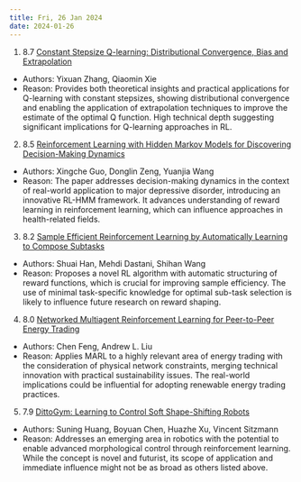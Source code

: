 ```yaml
---
title: Fri, 26 Jan 2024
date: 2024-01-26
---
```

1. 8.7 [Constant Stepsize Q-learning: Distributional Convergence, Bias and Extrapolation](https://arxiv.org/abs/2401.13884)
* Authors: Yixuan Zhang, Qiaomin Xie
* Reason: Provides both theoretical insights and practical applications for Q-learning with constant stepsizes, showing distributional convergence and enabling the application of extrapolation techniques to improve the estimate of the optimal Q function. High technical depth suggesting significant implications for Q-learning approaches in RL.

2. 8.5 [Reinforcement Learning with Hidden Markov Models for Discovering Decision-Making Dynamics](https://arxiv.org/abs/2401.13929)
* Authors: Xingche Guo, Donglin Zeng, Yuanjia Wang
* Reason: The paper addresses decision-making dynamics in the context of real-world application to major depressive disorder, introducing an innovative RL-HMM framework. It advances understanding of reward learning in reinforcement learning, which can influence approaches in health-related fields.

3. 8.2 [Sample Efficient Reinforcement Learning by Automatically Learning to Compose Subtasks](https://arxiv.org/abs/2401.14226)
* Authors: Shuai Han, Mehdi Dastani, Shihan Wang
* Reason: Proposes a novel RL algorithm with automatic structuring of reward functions, which is crucial for improving sample efficiency. The use of minimal task-specific knowledge for optimal sub-task selection is likely to influence future research on reward shaping.

4. 8.0 [Networked Multiagent Reinforcement Learning for Peer-to-Peer Energy Trading](https://arxiv.org/abs/2401.13947)
* Authors: Chen Feng, Andrew L. Liu
* Reason: Applies MARL to a highly relevant area of energy trading with the consideration of physical network constraints, merging technical innovation with practical sustainability issues. The real-world implications could be influential for adopting renewable energy trading practices.

5. 7.9 [DittoGym: Learning to Control Soft Shape-Shifting Robots](https://arxiv.org/abs/2401.13231)
* Authors: Suning Huang, Boyuan Chen, Huazhe Xu, Vincent Sitzmann
* Reason: Addresses an emerging area in robotics with the potential to enable advanced morphological control through reinforcement learning. While the concept is novel and futurist, its scope of application and immediate influence might not be as broad as others listed above.

